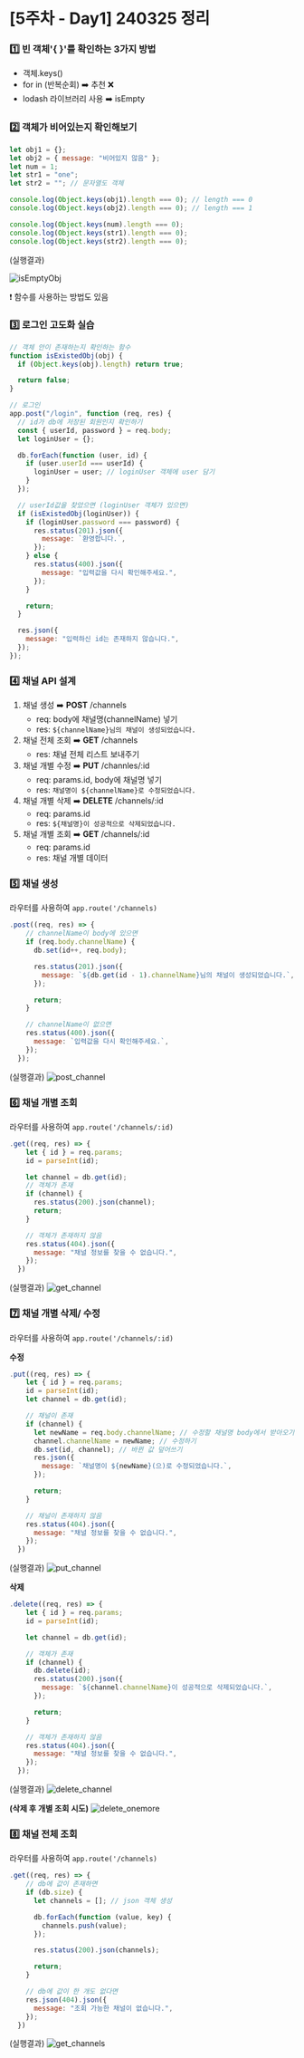 # [5주차 - Day1] 240325 정리

### 1️⃣ 빈 객체'{ }'를 확인하는 3가지 방법

- 객체.keys()
- for in (반복순회) ➡️ 추천 ❌
- lodash 라이브러리 사용 ➡️ isEmpty

### 2️⃣ 객체가 비어있는지 확인해보기

```javascript
let obj1 = {};
let obj2 = { message: "비어있지 않음" };
let num = 1;
let str1 = "one";
let str2 = ""; // 문자열도 객체

console.log(Object.keys(obj1).length === 0); // length === 0
console.log(Object.keys(obj2).length === 0); // length === 1

console.log(Object.keys(num).length === 0);
console.log(Object.keys(str1).length === 0);
console.log(Object.keys(str2).length === 0);
```

(실행결과)

![isEmptyObj](../img/5주차_img/5-1-1.png)

❗️ 함수를 사용하는 방법도 있음

### 3️⃣ 로그인 고도화 실습

```javascript
// 객체 안이 존재하는지 확인하는 함수
function isExistedObj(obj) {
  if (Object.keys(obj).length) return true;

  return false;
}

// 로그인
app.post("/login", function (req, res) {
  // id가 db에 저장된 회원인지 확인하기
  const { userId, password } = req.body;
  let loginUser = {};

  db.forEach(function (user, id) {
    if (user.userId === userId) {
      loginUser = user; // loginUser 객체에 user 담기
    }
  });

  // userId값을 찾았으면 (loginUser 객체가 있으면)
  if (isExistedObj(loginUser)) {
    if (loginUser.password === password) {
      res.status(201).json({
        message: `환영합니다.`,
      });
    } else {
      res.status(400).json({
        message: "입력값을 다시 확인해주세요.",
      });
    }

    return;
  }

  res.json({
    message: "입력하신 id는 존재하지 않습니다.",
  });
});
```

### 4️⃣ 채널 API 설계

1. 채널 생성 ➡️ **POST** /channels
   - req: body에 채널명(channelName) 넣기
   - res: `${channelName}님의 채널이 생성되었습니다.`
2. 채널 전체 조회 ➡️ **GET** /channels
   - res: 채널 전체 리스트 보내주기
3. 채널 개별 수정 ➡️ **PUT** /channles/:id
   - req: params.id, body에 채널명 넣기
   - res: `채널명이 ${channelName}로 수정되었습니다.`
4. 채널 개별 삭제 ➡️ **DELETE** /channels/:id
   - req: params.id
   - res: `${채널명}이 성공적으로 삭제되었습니다.`
5. 채널 개별 조회 ➡️ **GET** /channels/:id
   - req: params.id
   - res: 채널 개별 데이터

### 5️⃣ 채널 생성

라우터를 사용하여 `app.route('/channels)`

```javascript
.post((req, res) => {
    // channelName이 body에 있으면
    if (req.body.channelName) {
      db.set(id++, req.body);

      res.status(201).json({
        message: `${db.get(id - 1).channelName}님의 채널이 생성되었습니다.`,
      });

      return;
    }

    // channelName이 없으면
    res.status(400).json({
      message: `입력값을 다시 확인해주세요.`,
    });
  });
```

(실행결과)
![post_channel](../img/5주차_img/5-1-2.png)

### 6️⃣ 채널 개별 조회

라우터를 사용하여 `app.route('/channels/:id)`

```javascript
.get((req, res) => {
    let { id } = req.params;
    id = parseInt(id);

    let channel = db.get(id);
    // 객체가 존재
    if (channel) {
      res.status(200).json(channel);
      return;
    }

    // 객체가 존재하지 않음
    res.status(404).json({
      message: "채널 정보를 찾을 수 없습니다.",
    });
  })
```

(실행결과)
![get_channel](../img/5주차_img/5-1-3.png)

### 7️⃣ 채널 개별 삭제/ 수정

라우터를 사용하여 `app.route('/channels/:id)`

**수정**

```javascript
.put((req, res) => {
    let { id } = req.params;
    id = parseInt(id);
    let channel = db.get(id);

    // 채널이 존재
    if (channel) {
      let newName = req.body.channelName; // 수정할 채널명 body에서 받아오기
      channel.channelName = newName; // 수정하기
      db.set(id, channel); // 바뀐 값 덮어쓰기
      res.json({
        message: `채널명이 ${newName}(으)로 수정되었습니다.`,
      });

      return;
    }

    // 채널이 존재하지 않음
    res.status(404).json({
      message: "채널 정보를 찾을 수 없습니다.",
    });
  })
```

(실행결과)
![put_channel](../img/5주차_img/5-1-5.png)

**삭제**

```javascript
.delete((req, res) => {
    let { id } = req.params;
    id = parseInt(id);

    let channel = db.get(id);

    // 객체가 존재
    if (channel) {
      db.delete(id);
      res.status(200).json({
        message: `${channel.channelName}이 성공적으로 삭제되었습니다.`,
      });

      return;
    }

    // 객체가 존재하지 않음
    res.status(404).json({
      message: "채널 정보를 찾을 수 없습니다.",
    });
  });
```

(실행결과)
![delete_channel](../img/5주차_img/5-1-4.png)

**(삭제 후 개별 조회 시도)**
![delete_onemore](../img/5주차_img/5-1-6.png)

### 8️⃣ 채널 전체 조회

라우터를 사용하여 `app.route('/channels)`

```javascript
.get((req, res) => {
    // db에 값이 존재하면
    if (db.size) {
      let channels = []; // json 객체 생성

      db.forEach(function (value, key) {
        channels.push(value);
      });

      res.status(200).json(channels);

      return;
    }

    // db에 값이 한 개도 없다면
    res.json(404).json({
      message: "조회 가능한 채널이 없습니다.",
    });
  })
```

(실행결과)
![get_channels](../img/5주차_img/5-1-7.png)
